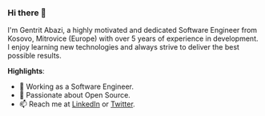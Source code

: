 ### Hi there 👋

I'm Gentrit Abazi, a highly motivated and dedicated Software Engineer from Kosovo, Mitrovice (Europe) with over 5 years of experience in development. I enjoy learning new technologies and always strive to deliver the best possible results.

**Highlights**:

- 🔭 Working as a Software Engineer.
- 👯 Passionate about Open Source.
- 📫 Reach me at [LinkedIn](https://www.linkedin.com/in/gentritabazi01) or [Twitter](https://www.twitter.com/gentritabazi01).
